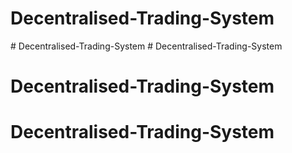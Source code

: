 # Decentralised-Trading-System
#   D e c e n t r a l i s e d - T r a d i n g - S y s t e m  
 # Decentralised-Trading-System
# Decentralised-Trading-System
# Decentralised-Trading-System
